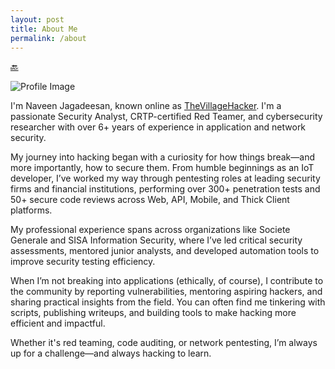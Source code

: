 ```yaml
---
layout: post
title: About Me
permalink: /about
---
```


[🔙](/)<br>

![Profile Image](https://pbs.twimg.com/profile_images/1908380290961063936/LpL3Nlvr_400x400.jpg)

I'm Naveen Jagadeesan, known online as [TheVillageHacker](https://x.com/thevillagehackr). I'm a passionate Security Analyst, CRTP-certified Red Teamer, and cybersecurity researcher with over 6+ years of experience in application and network security.

My journey into hacking began with a curiosity for how things break—and more importantly, how to secure them. From humble beginnings as an IoT developer, I’ve worked my way through pentesting roles at leading security firms and financial institutions, performing over 300+ penetration tests and 50+ secure code reviews across Web, API, Mobile, and Thick Client platforms.

My professional experience spans across organizations like Societe Generale and SISA Information Security, where I’ve led critical security assessments, mentored junior analysts, and developed automation tools to improve security testing efficiency.

When I’m not breaking into applications (ethically, of course), I contribute to the community by reporting vulnerabilities, mentoring aspiring hackers, and sharing practical insights from the field. You can often find me tinkering with scripts, publishing writeups, and building tools to make hacking more efficient and impactful.

Whether it's red teaming, code auditing, or network pentesting, I’m always up for a challenge—and always hacking to learn. 